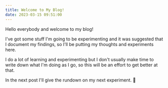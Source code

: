 ```yaml
---
title: Welcome to My Blog!
date: 2023-03-15 09:51:00
---
```


Hello everybody and welcome to my blog!

I've got some stuff I'm going to be experimenting and it was suggested that I document my findings, so I'll be putting my thoughts and experiments here.

I do a lot of learning and experimenting but I don't usually make time to write down what I'm doing as I go, so this will be an effort to get better at that.

In the next post I'll give the rundown on my next experiment. 🚀
